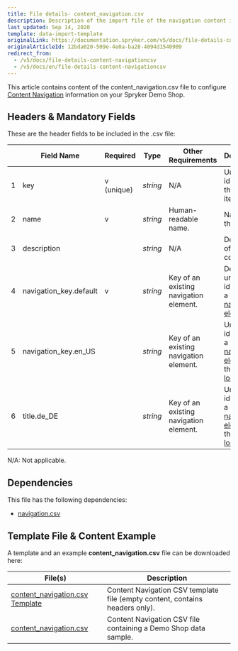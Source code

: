 ```yaml
---
title: File details- content_navigation.csv
description: Description of the import file of the navigation content item.
last_updated: Sep 14, 2020
template: data-import-template
originalLink: https://documentation.spryker.com/v5/docs/file-details-content-navigationcsv
originalArticleId: 12bda020-509e-4e0a-ba28-4094d1540909
redirect_from:
  - /v5/docs/file-details-content-navigationcsv
  - /v5/docs/en/file-details-content-navigationcsv
---
```


This article contains content of the content_navigation.csv file to configure [Content Navigation](/docs/scos/user/features/{{page.version}}/content-items-feature-overview.html#content-item) information on your Spryker Demo Shop.

## Headers & Mandatory Fields
These are the header fields to be included in the .csv file:


|  | Field Name | Required | Type | Other Requirements | Description |
| --- | --- | --- | --- | --- | --- |
| 1 | key | v (unique)| *string* | N/A | Unique identifier of the content item. |
| 2 | name | v | *string* | Human-readable name. | Name of the content. |
| 3 | description |   | *string* | N/A  | Description of the content. |
| 4 | navigation_key.default | v | *string* | Key of an existing navigation element. | Default unique identifier of a [navigation element](/docs/scos/dev/data-import/{{page.version}}/data-import-categories/navigation-setup/file-details-navigation.csv.html).  |
| 5 | navigation_key.en_US |  | *string* | Key of an existing navigation element. | Unique identifier of a [navigation element](/docs/scos/dev/data-import/{{page.version}}/data-import-categories/navigation-setup/file-details-navigation.csv.html) for the `en_US` [locale](https://docs.spryker.com/docs/scos/dev/back-end-development/data-manipulation/datapayload-conversion/multi-language-setup.html). |
| 6 | title.de_DE |  | *string* | Key of an existing navigation element. | Unique identifier of a [navigation element](/docs/scos/dev/data-import/{{page.version}}/data-import-categories/navigation-setup/file-details-navigation.csv.html) for the `de_DE` [locale](https://docs.spryker.com/docs/scos/dev/back-end-development/data-manipulation/datapayload-conversion/multi-language-setup.html). |


N/A: Not applicable.

## Dependencies
This file has the following dependencies:

* [navigation.csv](/docs/scos/dev/data-import/{{page.version}}/data-import-categories/navigation-setup/file-details-navigation.csv.html) 

## Template File & Content Example
A template and an example **content_navigation.csv** file can be downloaded here:


| File(s) | Description |
| --- | --- |
| [content_navigation.csv Template](https://spryker.s3.eu-central-1.amazonaws.com/docs/Developer+Guide/Back-End/Data+Manipulation/Data+Ingestion/Data+Import/Data+Import+Categories/Content+Management/Template+content_navigation.csv) | Content Navigation CSV template file (empty content, contains headers only). |
| [content_navigation.csv](https://spryker.s3.eu-central-1.amazonaws.com/docs/Developer+Guide/Back-End/Data+Manipulation/Data+Ingestion/Data+Import/Data+Import+Categories/Content+Management/content_navigation.csv) | Content Navigation CSV file containing a Demo Shop data sample. |


 



	
 
 




